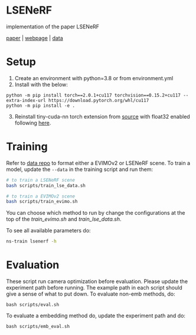 # LSENeRF
implementation of the paper LSENeRF

[paper]() | [webpage](https://ubc-vision.github.io/LSENeRF/) | [data](https://github.com/ubc-vision/LSENeRF-data-formatter)

# Setup
1. Create an environment with python=3.8 or from environment.yml
2. Install with the below:
```
python -m pip install torch==2.0.1+cu117 torchvision==0.15.2+cu117 --extra-index-url https://download.pytorch.org/whl/cu117
python -m pip install -e .
```
3. Reinstall tiny-cuda-nn torch extension from [source](https://github.com/NVlabs/tiny-cuda-nn) with float32 enabled following [here](https://github.com/NVlabs/tiny-cuda-nn/issues/51#issuecomment-1054565404).


# Training
Refer to [data repo](https://github.com/ubc-vision/LSENeRF-data-formatter) to format either a EVIMOv2 or LSENeRF scene. To train a model, update the `--data` in the training script and run them:
```bash
# to train a LSENeRF scene
bash scripts/train_lse_data.sh

# to train a EVIMOv2 scene
bash scripts/train_evimo.sh
```
You can choose which method to run by change the configurations at the top of the *train_evimo.sh* and *train_lse_data.sh*.

To see all available parameters do:
```bash
ns-train lsenerf -h
```

# Evaluation
These script run camera optimization before evaluation. Please update the experiment path before running. The example path in each script should give a sense of what to put down. To evaluate non-emb methods, do:
```
bash scripts/eval.sh
```

To evaluate a embedding method do, update the experiment path and do:
```
bash scripts/emb_eval.sh
```